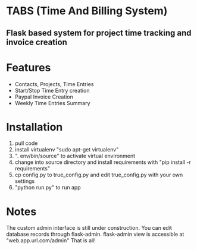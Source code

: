 TABS (Time And Billing System)
==============================
Flask based system for project time tracking and invoice creation
------------------------------------------------------------------
# Features
* Contacts, Projects, Time Entries
* Start/Stop Time Entry creation
* Paypal Invoice Creation
* Weekly Time Entries Summary

# Installation
1.  pull code
2.  install virtualenv "sudo apt-get virtualenv"
3.  ". env/bin/source" to activate virtual environment
4.  change into source directory and install requirements with "pip install -r requirements" 
5.  cp config.py to true_config.py and edit true_config.py with your own settings
6.  "python run.py" to run app

# Notes
The custom admin interface is still under construction. You can edit database records through flask-admin.
flask-admin view is accessible at "web.app.url.com/admin"
That is all!



